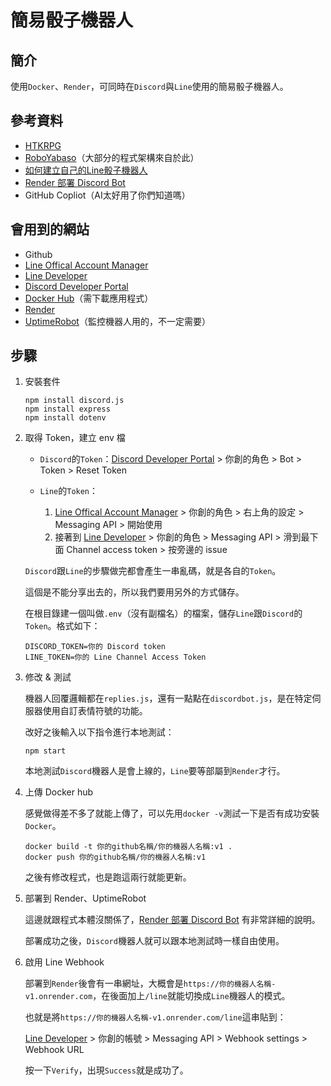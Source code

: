簡易骰子機器人
===

## 簡介

使用`Docker`、`Render`，可同時在`Discord`與`Line`使用的簡易骰子機器人。

## 參考資料

- [HTKRPG](https://github.com/hktrpg/TG.line.Discord.Roll.Bot)
- [RoboYabaso](https://github.com/retsnimle/RoboYabaso)（大部分的程式架構來自於此）
- [如何建立自己的Line骰子機器人](https://docs.google.com/document/d/1dYnJqF2_QTp90ld4YXj6X8kgxvjUoHrB4E2seqlDlAk/edit)
- [Render 部署 Discord Bot](https://hackmd.io/@3Q1PwoaDQXSlvMLWWzaBww/S1pEto_ap)
- GitHub Copliot（AI太好用了你們知道嗎）

## 會用到的網站

- Github
- [Line Offical Account Manager](https://manager.line.biz/)
- [Line Developer](https://developers.line.biz/console/)
- [Discord Developer Portal](https://discord.com/developers/applications/)
- [Docker Hub](https://www.docker.com/products/docker-desktop/)（需下載應用程式）
- [Render](https://render.com/)
- [UptimeRobot](https://uptimerobot.com/)（監控機器人用的，不一定需要）

## 步驟

1. 安裝套件
   ```
   npm install discord.js
   npm install express
   npm install dotenv
   ```

2. 取得 Token，建立 env 檔

   - `Discord`的`Token`：[Discord Developer Portal](https://discord.com/developers/applications/) > 你創的角色 > Bot > Token > Reset Token
   
   - `Line`的`Token`：
     1. [Line Offical Account Manager](https://manager.line.biz/) > 你創的角色 > 右上角的設定 > Messaging API > 開始使用
     2. 接著到 [Line Developer](https://developers.line.biz/console/) > 你創的角色 > Messaging API > 滑到最下面 Channel access token > 按旁邊的 issue
  
   `Discord`跟`Line`的步驟做完都會產生一串亂碼，就是各自的`Token`。

   這個是不能分享出去的，所以我們要用另外的方式儲存。

   在根目錄建一個叫做`.env`（沒有副檔名）的檔案，儲存`Line`跟`Discord`的`Token`。格式如下：
   ```
   DISCORD_TOKEN=你的 Discord token
   LINE_TOKEN=你的 Line Channel Access Token
   ```

4. 修改 & 測試

   機器人回覆邏輯都在`replies.js`，還有一點點在`discordbot.js`，是在特定伺服器使用自訂表情符號的功能。
   
   改好之後輸入以下指令進行本地測試：
   ```
   npm start
   ```

   本地測試`Discord`機器人是會上線的，`Line`要等部屬到`Render`才行。

5. 上傳 Docker hub

   感覺做得差不多了就能上傳了，可以先用`docker -v`測試一下是否有成功安裝`Docker`。
   ```
   docker build -t 你的github名稱/你的機器人名稱:v1 .
   docker push 你的github名稱/你的機器人名稱:v1
   ```
   之後有修改程式，也是跑這兩行就能更新。
   
7. 部署到 Render、UptimeRobot

   這邊就跟程式本體沒關係了，[Render 部署 Discord Bot](https://hackmd.io/@3Q1PwoaDQXSlvMLWWzaBww/S1pEto_ap) 有非常詳細的說明。

   部署成功之後，`Discord`機器人就可以跟本地測試時一樣自由使用。

8. 啟用 Line Webhook

   部署到`Render`後會有一串網址，大概會是`https://你的機器人名稱-v1.onrender.com`，在後面加上`/line`就能切換成`Line`機器人的模式。

   也就是將`https://你的機器人名稱-v1.onrender.com/line`這串貼到：

   [Line Developer](https://developers.line.biz/console/) > 你創的帳號 > Messaging API > Webhook settings > Webhook URL

   按一下`Verify`，出現`Success`就是成功了。



